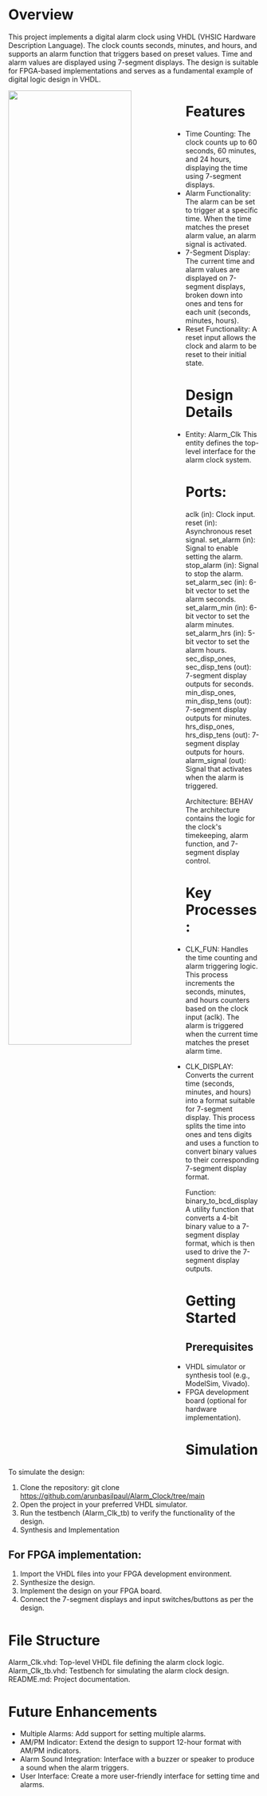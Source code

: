 # Overview
This project implements a digital alarm clock using VHDL (VHSIC Hardware Description Language). The clock counts seconds, minutes, and hours, and supports an alarm function that triggers based on preset values. Time and alarm values are displayed using 7-segment displays. The design is suitable for FPGA-based implementations and serves as a fundamental example of digital logic design in VHDL.

<div>
  <img align="left" width="70%" src="https://github.com/user-attachments/assets/52b15464-286c-4dd5-adf6-c17d621a51cb">
</div>

# Features
- Time Counting: The clock counts up to 60 seconds, 60 minutes, and 24 hours, displaying the time using 7-segment displays.
- Alarm Functionality: The alarm can be set to trigger at a specific time. When the time matches the preset alarm value, an alarm signal is activated.
- 7-Segment Display: The current time and alarm values are displayed on 7-segment displays, broken down into ones and tens for each unit (seconds, minutes, hours).
- Reset Functionality: A reset input allows the clock and alarm to be reset to their initial state.

# Design Details
- Entity: Alarm_Clk  This entity defines the top-level interface for the alarm clock system.

# Ports:
aclk (in): Clock input.
reset (in): Asynchronous reset signal.
set_alarm (in): Signal to enable setting the alarm.
stop_alarm (in): Signal to stop the alarm.
set_alarm_sec (in): 6-bit vector to set the alarm seconds.
set_alarm_min (in): 6-bit vector to set the alarm minutes.
set_alarm_hrs (in): 5-bit vector to set the alarm hours.
sec_disp_ones, sec_disp_tens (out): 7-segment display outputs for seconds.
min_disp_ones, min_disp_tens (out): 7-segment display outputs for minutes.
hrs_disp_ones, hrs_disp_tens (out): 7-segment display outputs for hours.
alarm_signal (out): Signal that activates when the alarm is triggered.

Architecture: BEHAV
The architecture contains the logic for the clock's timekeeping, alarm function, and 7-segment display control.

# Key Processes:
- CLK_FUN: Handles the time counting and alarm triggering logic. This process increments the seconds, minutes, and hours counters based on the clock input (aclk). The alarm is triggered when the current time matches the preset alarm time.

- CLK_DISPLAY: Converts the current time (seconds, minutes, and hours) into a format suitable for 7-segment display. This process splits the time into ones and tens digits and uses a function to convert binary values to their corresponding 7-segment display format.

Function: binary_to_bcd_display
A utility function that converts a 4-bit binary value to a 7-segment display format, which is then used to drive the 7-segment display outputs.

# Getting Started
## Prerequisites
- VHDL simulator or synthesis tool (e.g., ModelSim, Vivado).
- FPGA development board (optional for hardware implementation).

# Simulation
To simulate the design:

1. Clone the repository:
   git clone https://github.com/arunbasilpaul/Alarm_Clock/tree/main
2. Open the project in your preferred VHDL simulator.
3. Run the testbench (Alarm_Clk_tb) to verify the functionality of the design.
4. Synthesis and Implementation

## For FPGA implementation:
1. Import the VHDL files into your FPGA development environment.
2. Synthesize the design.
3. Implement the design on your FPGA board.
4. Connect the 7-segment displays and input switches/buttons as per the design.

# File Structure
Alarm_Clk.vhd: Top-level VHDL file defining the alarm clock logic.
Alarm_Clk_tb.vhd: Testbench for simulating the alarm clock design.
README.md: Project documentation.

# Future Enhancements
- Multiple Alarms: Add support for setting multiple alarms.
- AM/PM Indicator: Extend the design to support 12-hour format with AM/PM indicators.
- Alarm Sound Integration: Interface with a buzzer or speaker to produce a sound when the alarm triggers.
- User Interface: Create a more user-friendly interface for setting time and alarms.
